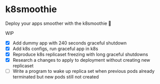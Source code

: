 # k8smoothie
Deploy your apps smoother with the k8smoothie 🧋

WIP
- [x] Add dummy app with 240 seconds graceful shutdown
- [x] Add k8s configs, run graceful app in k8s
- [x] Reproduce k8s replicaset freezing with long graceful shutdowns
- [x] Research a changes to apply to deployment without creating new replicaset
- [ ] Write a program to wake up replica set when previous pods already terminated but new pods still not created
